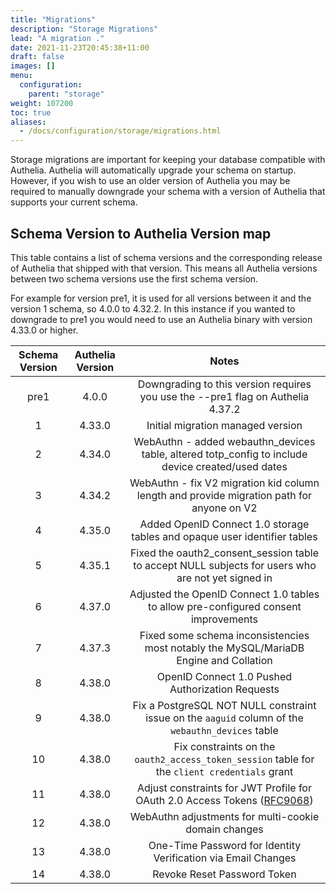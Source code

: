 ```yaml
---
title: "Migrations"
description: "Storage Migrations"
lead: "A migration ."
date: 2021-11-23T20:45:38+11:00
draft: false
images: []
menu:
  configuration:
    parent: "storage"
weight: 107200
toc: true
aliases:
  - /docs/configuration/storage/migrations.html
---
```


Storage migrations are important for keeping your database compatible with Authelia. Authelia will automatically upgrade
your schema on startup. However, if you wish to use an older version of Authelia you may be required to manually
downgrade your schema with a version of Authelia that supports your current schema.

## Schema Version to Authelia Version map

This table contains a list of schema versions and the corresponding release of Authelia that shipped with that version.
This means all Authelia versions between two schema versions use the first schema version.

For example for version pre1, it is used for all versions between it and the version 1 schema, so 4.0.0 to 4.32.2. In
this instance if you wanted to downgrade to pre1 you would need to use an Authelia binary with version 4.33.0 or higher.

| Schema Version | Authelia Version |                                               Notes                                                |
|:--------------:|:----------------:|:--------------------------------------------------------------------------------------------------:|
|      pre1      |      4.0.0       |          Downgrading to this version requires you use the --pre1 flag on Authelia 4.37.2           |
|       1        |      4.33.0      |                                 Initial migration managed version                                  |
|       2        |      4.34.0      | WebAuthn - added webauthn_devices table, altered totp_config to include device created/used dates  |
|       3        |      4.34.2      |     WebAuthn - fix V2 migration kid column length and provide migration path for anyone on V2      |
|       4        |      4.35.0      |             Added OpenID Connect 1.0 storage tables and opaque user identifier tables              |
|       5        |      4.35.1      | Fixed the oauth2_consent_session table to accept NULL subjects for users who are not yet signed in |
|       6        |      4.37.0      |        Adjusted the OpenID Connect 1.0 tables to allow pre-configured consent improvements         |
|       7        |      4.37.3      |       Fixed some schema inconsistencies most notably the MySQL/MariaDB Engine and Collation        |
|       8        |      4.38.0      |                          OpenID Connect 1.0 Pushed Authorization Requests                          |
|       9        |      4.38.0      | Fix a PostgreSQL NOT NULL constraint issue on the `aaguid` column of the `webauthn_devices` table  |
|       10       |      4.38.0      |   Fix constraints on the `oauth2_access_token_session` table for the `client credentials` grant    |
|       11       |      4.38.0      |             Adjust constraints for JWT Profile for OAuth 2.0 Access Tokens ([RFC9068])             |
|       12       |      4.38.0      |                        WebAuthn adjustments for multi-cookie domain changes                        |
|       13       |      4.38.0      |                   One-Time Password for Identity Verification via Email Changes                    |
|       14       |      4.38.0      |                                    Revoke Reset Password Token                                     |

[RFC9068]: https://datatracker.ietf.org/doc/html/rfc9068

